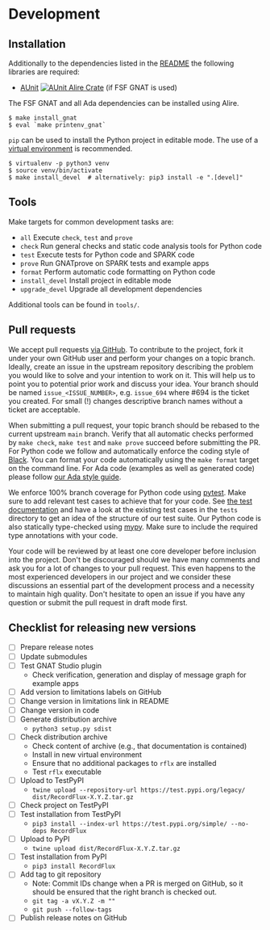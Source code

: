 # Development

## Installation

Additionally to the dependencies listed in the [README](../README.md#installation) the following libraries are required:

- [AUnit](https://github.com/AdaCore/aunit) [![AUnit Alire Crate](https://img.shields.io/endpoint?url=https://alire.ada.dev/badges/aunit.json)](https://alire.ada.dev/crates/aunit.html) (if FSF GNAT is used)

The FSF GNAT and all Ada dependencies can be installed using Alire.

```Console
$ make install_gnat
$ eval `make printenv_gnat`
```

`pip` can be used to install the Python project in editable mode. The use of a [virtual environment](https://docs.python.org/3/tutorial/venv.html) is recommended.

```Console
$ virtualenv -p python3 venv
$ source venv/bin/activate
$ make install_devel  # alternatively: pip3 install -e ".[devel]"
```

## Tools

Make targets for common development tasks are:

- `all` Execute `check`, `test` and `prove`
- `check` Run general checks and static code analysis tools for Python code
- `test` Execute tests for Python code and SPARK code
- `prove` Run GNATprove on SPARK tests and example apps
- `format` Perform automatic code formatting on Python code
- `install_devel` Install project in editable mode
- `upgrade_devel` Upgrade all development dependencies

Additional tools can be found in `tools/`.

## Pull requests

We accept pull requests [via GitHub](https://github.com/Componolit/RecordFlux/compare). To contribute to the project, fork it under your own GitHub user and perform your changes on a topic branch. Ideally, create an issue in the upstream repository describing the problem you would like to solve and your intention to work on it. This will help us to point you to potential prior work and discuss your idea. Your branch should be named `issue_<ISSUE_NUMBER>`, e.g. `issue_694` where #694 is the ticket you created. For small (!) changes descriptive branch names without a ticket are acceptable.

When submitting a pull request, your topic branch should be rebased to the current upstream `main` branch. Verify that all automatic checks performed by `make check`, `make test` and `make prove` succeed before submitting the PR. For Python code we follow and automatically enforce the coding style of [Black](https://pypi.org/project/black/). You can format your code automatically using the `make format` target on the command line. For Ada code (examples as well as generated code) please follow [our Ada style guide](https://github.com/Componolit/ada-style).

We enforce 100% branch coverage for Python code using [pytest](https://pytest.org). Make sure to add relevant test cases to achieve that for your code. See [the test documentation](/tests/README.md) and have a look at the existing test cases in the `tests` directory to get an idea of the structure of our test suite. Our Python code is also statically type-checked using [mypy](http://mypy-lang.org/). Make sure to include the required type annotations with your code.

Your code will be reviewed by at least one core developer before inclusion into the project. Don't be discouraged should we have many comments and ask you for a lot of changes to your pull request. This even happens to the most experienced developers in our project and we consider these discussions an essential part of the development process and a necessity to maintain high quality. Don't hesitate to open an issue if you have any question or submit the pull request in draft mode first.

## Checklist for releasing new versions

- [ ] Prepare release notes
- [ ] Update submodules
- [ ] Test GNAT Studio plugin
    - Check verification, generation and display of message graph for example apps
- [ ] Add version to limitations labels on GitHub
- [ ] Change version in limitations link in README
- [ ] Change version in code
- [ ] Generate distribution archive
    - `python3 setup.py sdist`
- [ ] Check distribution archive
    - Check content of archive (e.g., that documentation is contained)
    - Install in new virtual environment
    - Ensure that no additional packages to `rflx` are installed
    - Test `rflx` executable
- [ ] Upload to TestPyPI
    - `twine upload --repository-url https://test.pypi.org/legacy/ dist/RecordFlux-X.Y.Z.tar.gz`
- [ ] Check project on TestPyPI
- [ ] Test installation from TestPyPI
    - `pip3 install --index-url https://test.pypi.org/simple/ --no-deps RecordFlux`
- [ ] Upload to PyPI
    - `twine upload dist/RecordFlux-X.Y.Z.tar.gz`
- [ ] Test installation from PyPI
    - `pip3 install RecordFlux`
- [ ] Add tag to git repository
    - Note: Commit IDs change when a PR is merged on GitHub, so it should be ensured that the right branch is checked out.
    - `git tag -a vX.Y.Z -m ""`
    - `git push --follow-tags`
- [ ] Publish release notes on GitHub
